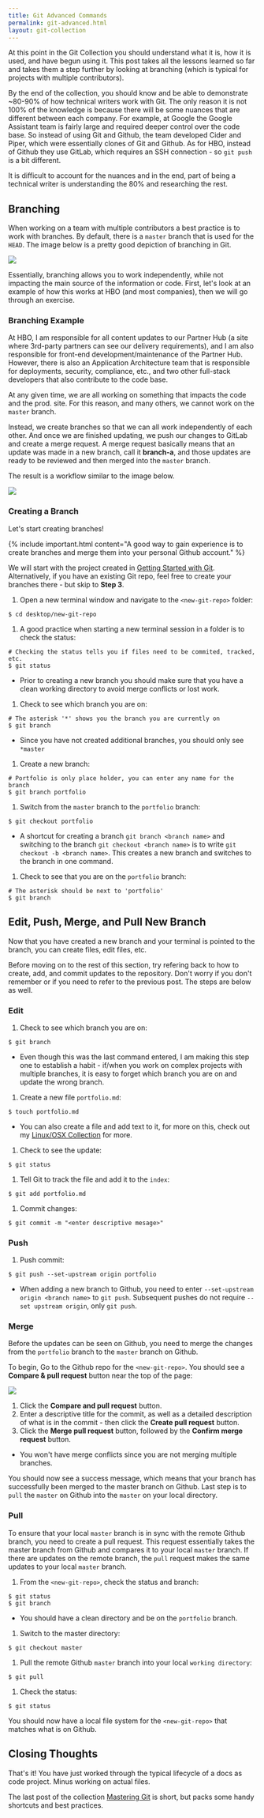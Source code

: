 ```yaml
---
title: Git Advanced Commands
permalink: git-advanced.html
layout: git-collection
---
```


At this point in the Git Collection you should understand what it is, how it is used, and have begun using it. This post takes all the lessons learned so far and takes them a step further by looking at branching (which is typical for projects with multiple contributors).

By the end of the collection, you should know and be able to demonstrate ~80-90% of how technical writers work with Git. The only reason it is not 100% of the knowledge is because there will be some nuances that are different between each company. For example, at Google the Google Assistant team is fairly large and required deeper control over the code base. So instead of using Git and Github, the team developed Cider and Piper, which were essentially clones of Git and Github. As for HBO, instead of Github they use GitLab, which requires an SSH connection - so `git push` is a bit different.

It is difficult to account for the nuances and in the end, part of being a technical writer is understanding the 80% and researching the rest.

## Branching

When working on a team with multiple contributors a best practice is to work with branches. By default, there is a `master` branch that is used for the `HEAD`. The image below is a pretty good depiction of branching in Git.

<div class="post-image-container">
    <img class="post-image" src="images/git-merge.png" />
</div>

Essentially, branching allows you to work independently, while not impacting the main source of the information or code. First, let's look at an example of how this works at HBO (and most companies), then we will go through an exercise.

### Branching Example

At HBO, I am responsible for all content updates to our Partner Hub (a site where 3rd-party partners can see our delivery requirements), and I am also responsible for front-end development/maintenance of the Partner Hub. However, there is also an Application Architecture team that is responsible for deployments, security, compliance, etc., and two other full-stack developers that also contribute to the code base.

At any given time, we are all working on something that impacts the code and the prod. site. For this reason, and many others, we cannot work on the `master` branch.

Instead, we create branches so that we can all work independently of each other. And once we are finished updating, we push our changes to GitLab and create a merge request. A merge request basically means that an update was made in a new branch, call it **branch-a**, and those updates are ready to be reviewed and then merged into the `master` branch.

The result is a workflow similar to the image below.


<div class="post-image-container">
    <img class="post-image" src="images/deployment.png" />
</div>


### Creating a Branch

Let's start creating branches!

{% include important.html content="A good way to gain experience is to create branches and merge them into your personal Github account." %}

We will start with the project created in [Getting Started with Git](/git-getting-started.html#git-exercise). Alternatively, if you have an existing Git repo, feel free to create your branches there - but skip to **Step 3**.

1. Open a new terminal window and navigate to the `<new-git-repo>` folder:
```
$ cd desktop/new-git-repo
```
1. A good practice when starting a new terminal session in a folder is to check the status:
```
# Checking the status tells you if files need to be commited, tracked, etc.
$ git status
```
* Prior to creating a new branch you should make sure that you have a clean working directory to avoid merge conflicts or lost work.
1. Check to see which branch you are on:
```
# The asterisk '*' shows you the branch you are currently on
$ git branch
```
* Since you have not created additional branches, you should only see `*master`
1. Create a new branch:
```
# Portfolio is only place holder, you can enter any name for the branch
$ git branch portfolio
```
1. Switch from the `master` branch to the `portfolio` branch:
```
$ git checkout portfolio
```
* A shortcut for creating a branch `git branch <branch name>` and switching to the branch `git checkout <branch name>` is to write `git checkout -b <branch name>`. This creates a new branch and switches to the branch in one command.
1. Check to see that you are on the `portfolio` branch:
```
# The asterisk should be next to 'portfolio'
$ git branch
```

## Edit, Push, Merge, and Pull New Branch

Now that you have created a new branch and your terminal is pointed to the branch, you can create files, edit files, etc. 

Before moving on to the rest of this section, try refering back to how to create, add, and commit updates to the repository. Don't worry if you don't remember or if you need to refer to the previous post. The steps are below as well.

### Edit

1. Check to see which branch you are on:
```
$ git branch
```
* Even though this was the last command entered, I am making this step one to establish a habit - if/when you work on complex projects with multiple branches, it is easy to forget which branch you are on and update the wrong branch.
1. Create a new file `portfolio.md`:
```
$ touch portfolio.md
```
* You can also create a file and add text to it, for more on this, check out my [Linux/OSX Collection](/tech-blog.html#linux-collection-coming-soon) for more.
1. Check to see the update:
```
$ git status
```
1. Tell Git to track the file and add it to the `index`:
```
$ git add portfolio.md
```
1. Commit changes:
```
$ git commit -m "<enter descriptive mesage>"
```

### Push

1. Push commit:
```
$ git push --set-upstream origin portfolio
```
* When adding a new branch to Github, you need to enter `--set-upstream origin <branch name>` to `git push`. Subsequent pushes do not require `--set upstream origin`, only `git push`. 

### Merge

Before the updates can be seen on Github, you need to merge the changes from the `portfolio` branch to the `master` branch on Github.

To begin, Go to the Github repo for the `<new-git-repo>`. You should see a **Compare & pull request** button near the top of the page:

<div class="post-image-container">
    <img class="post-image" src="images/github-merge.png" />
</div>

1. Click the **Compare and pull request** button.
1. Enter a descriptive title for the commit, as well as a detailed description of what is in the commit - then click the **Create pull request** button.
1. Click the **Merge pull request** button, followed by the **Confirm merge request** button.
* You won't have merge conflicts since you are not merging multiple branches.

You should now see a success message, which means that your branch has successfully been merged to the master branch on Github. Last step is to `pull` the `master` on Github into the `master` on your local directory.

### Pull

To ensure that your local `master` branch is in sync with the remote Github branch, you need to create a pull request. This request essentially takes the master branch from Github and compares it to your local `master` branch. If there are updates on the remote branch, the `pull` request makes the same updates to your local `master` branch.

1. From the `<new-git-repo>`, check the status and branch:
```
$ git status
$ git branch
```
* You should have a clean directory and be on the `portfolio` branch.
1. Switch to the master directory:
```
$ git checkout master
```
1. Pull the remote Github `master` branch into your local `working directory`:
```
$ git pull
```
1. Check the status:
```
$ git status
```

You should now have a local file system for the `<new-git-repo>` that matches what is on Github.

## Closing Thoughts

That's it! You have just worked through the typical lifecycle of a docs as code project. Minus working on actual files.

The last post of the collection [Mastering Git](/git-master.html) is short, but packs some handy shortcuts and best practices.
